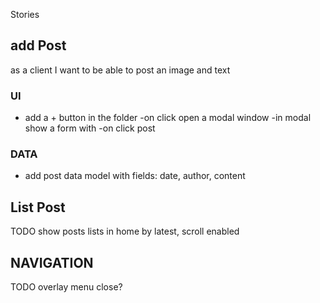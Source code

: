 Stories
## add Post
as a client I want to be able to post an image and text
### UI
- add a + button in the folder
-on click open a modal window
-in modal show a form with
-on click post 
### DATA
- add post data model with
fields: date, author, content

## List Post
TODO show posts lists in home by latest, scroll enabled

## NAVIGATION
TODO overlay menu close?